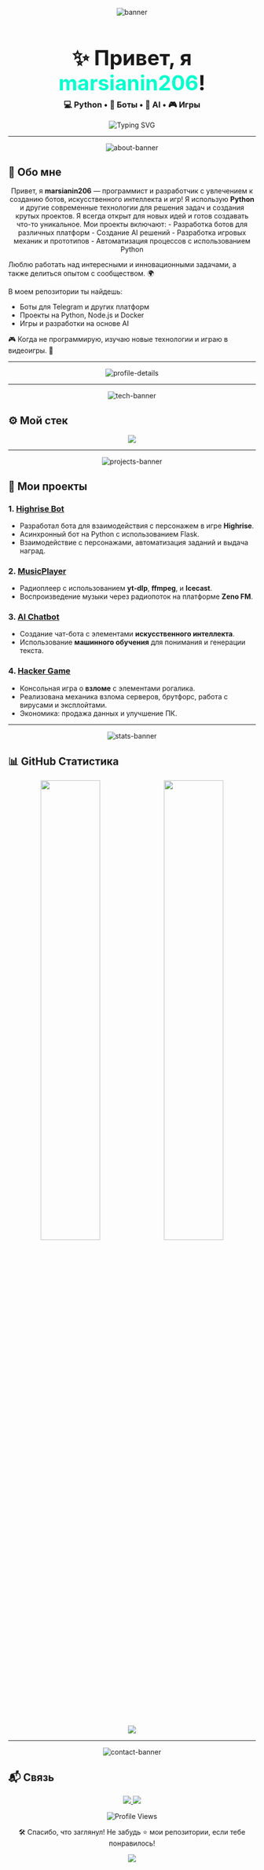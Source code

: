 <p align="center">
  <img src="https://capsule-render.vercel.app/api?type=waving&color=gradient&height=250&section=header&text=Добро%20пожаловать!&fontSize=50&fontColor=ffffff&animation=fadeIn" alt="banner"/>
</p>

<h1 align="center" style="font-size: 3em; margin-bottom: 0.2em;">✨ Привет, я <span style="color:#00ffcc;">marsianin206</span>!</h1>
<h3 align="center" style="margin-top: 0.2em;">💻 Python • 🤖 Боты • 🧠 AI • 🎮 Игры</h3>

<p align="center">
  <img src="https://readme-typing-svg.demolab.com?font=Fira+Code&size=24&duration=2500&pause=1000&color=00FFD1&center=true&vCenter=true&width=700&lines=Пишу+чистый+и+красивый+код;Создаю+ботов,+AI+и+игровые+механики;Люблю+автоматизировать+всё" alt="Typing SVG" />
</p>

---

<p align="center">
  <img src="https://capsule-render.vercel.app/api?type=rect&color=gradient&height=180&section=header&text=Обо%20мне&fontSize=40&fontColor=ffffff&animation=fadeIn" alt="about-banner" />
</p>

## 🚀 Обо мне

<p align="center">
  Привет, я <strong>marsianin206</strong> — программист и разработчик с увлечением к созданию ботов, искусственного интеллекта и игр! 
  Я использую <strong>Python</strong> и другие современные технологии для решения задач и создания крутых проектов. Я всегда открыт для новых идей и готов создавать что-то уникальное.
  Мои проекты включают:
  - Разработка ботов для различных платформ
  - Создание AI решений
  - Разработка игровых механик и прототипов
  - Автоматизация процессов с использованием Python

  Люблю работать над интересными и инновационными задачами, а также делиться опытом с сообществом. 🌍

  В моем репозитории ты найдешь:
  - Боты для Telegram и других платформ
  - Проекты на Python, Node.js и Docker
  - Игры и разработки на основе AI
  
  🎮 Когда не программирую, изучаю новые технологии и играю в видеоигры. 👾
</p>

---

<p align="center">
  <img src="https://github-profile-summary-cards.vercel.app/api/cards/profile-details?username=marsianin206&theme=radical" alt="profile-details"/>
</p>

---

<p align="center">
  <img src="https://capsule-render.vercel.app/api?type=rect&color=gradient&height=180&section=header&text=Мой%20стек&fontSize=40&fontColor=ffffff&animation=fadeIn" alt="tech-banner"/>
</p>

## ⚙️ Мой стек

<p align="center">
  <img src="https://skillicons.dev/icons?i=python,flask,nodejs,docker,linux,git,github,vscode&theme=dark" />
</p>

---

<p align="center">
  <img src="https://capsule-render.vercel.app/api?type=rect&color=gradient&height=180&section=header&text=Мои%20проекты&fontSize=40&fontColor=ffffff&animation=fadeIn" alt="projects-banner"/>
</p>

## 🔨 Мои проекты

### 1. **[Highrise Bot](https://github.com/marsianin206/highrise-bot)**
   - Разработал бота для взаимодействия с персонажем в игре **Highrise**.
   - Асинхронный бот на Python с использованием Flask.
   - Взаимодействие с персонажами, автоматизация заданий и выдача наград.

### 2. **[MusicPlayer](https://github.com/marsianin206/musicplayer)**
   - Радиоплеер с использованием **yt-dlp**, **ffmpeg**, и **Icecast**.
   - Воспроизведение музыки через радиопоток на платформе **Zeno FM**.

### 3. **[AI Chatbot](https://github.com/marsianin206/aichatbot)**
   - Создание чат-бота с элементами **искусственного интеллекта**.
   - Использование **машинного обучения** для понимания и генерации текста.
  
### 4. **[Hacker Game](https://github.com/marsianin206/hackergame)**
   - Консольная игра о **взломе** с элементами рогалика.
   - Реализована механика взлома серверов, брутфорс, работа с вирусами и эксплойтами.
   - Экономика: продажа данных и улучшение ПК.

---

<p align="center">
  <img src="https://capsule-render.vercel.app/api?type=rect&color=gradient&height=180&section=header&text=GitHub%20Статистика&fontSize=40&fontColor=ffffff&animation=fadeIn" alt="stats-banner"/>
</p>

## 📊 GitHub Статистика

<p align="center">
  <img src="https://github-readme-stats.vercel.app/api?username=marsianin206&show_icons=true&theme=radical&hide_border=true&include_all_commits=true" width="49%" />
  <img src="https://github-readme-streak-stats.herokuapp.com/?user=marsianin206&theme=radical&hide_border=true" width="49%" />
</p>

<p align="center">
  <img src="https://github-readme-activity-graph.vercel.app/graph?username=marsianin206&theme=radical&hide_border=true" />
</p>

---

<p align="center">
  <img src="https://capsule-render.vercel.app/api?type=rect&color=gradient&height=180&section=header&text=Связь&fontSize=40&fontColor=ffffff&animation=fadeIn" alt="contact-banner"/>
</p>

## 📬 Связь

<p align="center">
  <a href="https://t.me/SER_X_FEAR" target="_blank">
    <img src="https://img.shields.io/badge/Telegram-0088CC?style=for-the-badge&logo=telegram&logoColor=white" />
  </a>
  <a href="https://github.com/marsianin206" target="_blank">
    <img src="https://img.shields.io/badge/GitHub-181717?style=for-the-badge&logo=github&logoColor=white" />
  </a>
</p>

<p align="center">
  <img src="https://komarev.com/ghpvc/?username=marsianin206&label=Просмотры+профиля&style=flat-square&color=0dd" alt="Profile Views" />
</p>

<p align="center">
  🛠️ Спасибо, что заглянул! Не забудь ⭐️ мои репозитории, если тебе понравилось!
</p>

<p align="center">
  <img src="https://capsule-render.vercel.app/api?type=waving&color=gradient&height=120&section=footer"/>
</p>
